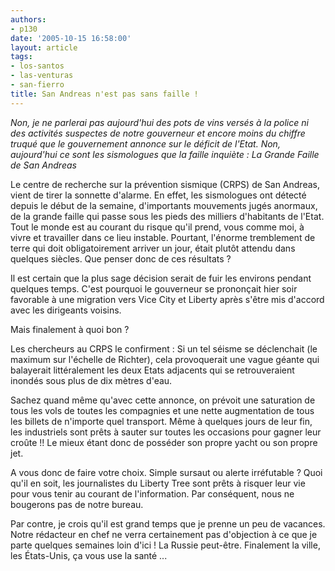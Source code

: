 ```yaml
---
authors:
- p130
date: '2005-10-15 16:58:00'
layout: article
tags:
- los-santos
- las-venturas
- san-fierro
title: San Andreas n'est pas sans faille !
---
```



_Non, je ne parlerai pas aujourd'hui des pots de vins versés à la police ni des activités suspectes de notre gouverneur et encore moins du chiffre truqué que le gouvernement annonce sur le déficit de l'Etat. Non, aujourd'hui ce sont les sismologues que la faille inquiète : La Grande Faille de San Andreas_

Le centre de recherche sur la prévention sismique (CRPS) de San Andreas, vient de tirer la sonnette d'alarme. En effet, les sismologues ont détecté depuis le début de la semaine, d'importants mouvements jugés anormaux, de la grande faille qui passe sous les pieds des milliers d'habitants de l'Etat. Tout le monde est au courant du risque qu'il prend, vous comme moi, à vivre et travailler dans ce lieu instable. Pourtant, l'énorme tremblement de terre qui doit obligatoirement arriver un jour, était plutôt attendu dans quelques siècles. Que penser donc de ces résultats ?

Il est certain que la plus sage décision serait de fuir les environs pendant quelques temps. C'est pourquoi le gouverneur se prononçait hier soir favorable à une migration vers Vice City et Liberty après s'être mis d'accord avec les dirigeants voisins.

Mais finalement à quoi bon ?

Les chercheurs au CRPS le confirment : Si un tel séisme se déclenchait (le maximum sur l'échelle de Richter), cela provoquerait une vague géante qui balayerait littéralement les deux Etats adjacents qui se retrouveraient inondés sous plus de dix mètres d'eau.

Sachez quand même qu'avec cette annonce, on prévoit une saturation de tous les vols de toutes les compagnies et une nette augmentation de tous les billets de n'importe quel transport. Même à quelques jours de leur fin, les industriels sont prêts à sauter sur toutes les occasions pour gagner leur croûte !! Le mieux étant donc de posséder son propre yacht ou son propre jet.

A vous donc de faire votre choix. Simple sursaut ou alerte irréfutable ? Quoi qu'il en soit, les journalistes du Liberty Tree sont prêts à risquer leur vie pour vous tenir au courant de l'information. Par conséquent, nous ne bougerons pas de notre bureau.

Par contre, je crois qu'il est grand temps que je prenne un peu de vacances. Notre rédacteur en chef ne verra certainement pas d'objection à ce que je parte quelques semaines loin d'ici ! La Russie peut-être. Finalement la ville, les États-Unis, ça vous use la santé ...